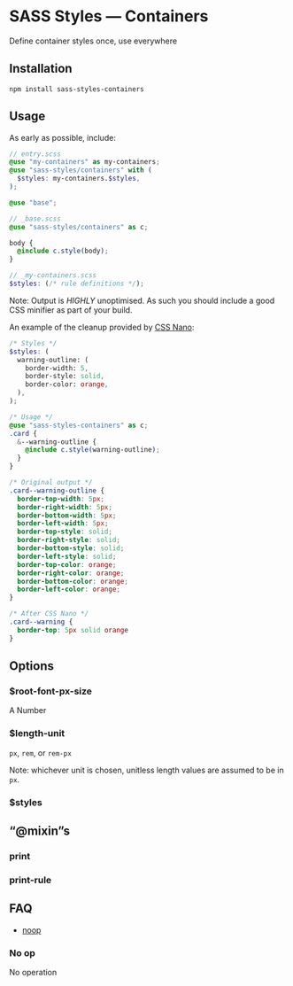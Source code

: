 # SASS Styles — Containers

Define container styles once, use everywhere

## Installation

```
npm install sass-styles-containers
```

## Usage

As early as possible, include:
```scss
// entry.scss
@use "my-containers" as my-containers;
@use "sass-styles/containers" with (
  $styles: my-containers.$styles,
);

@use "base";
```
```scss
// _base.scss
@use "sass-styles/containers" as c;

body {
  @include c.style(body);
}
```
```scss
// _my-containers.scss
$styles: (/* rule definitions */);
```

Note: Output is *HIGHLY* unoptimised. As such you should include a good CSS minifier as part of your build.

An example of the cleanup provided by [CSS Nano](https://cssnano.co):
```scss
/* Styles */
$styles: (
  warning-outline: (
    border-width: 5,
    border-style: solid,
    border-color: orange,
  ),
);

/* Usage */
@use "sass-styles-containers" as c;
.card {
  &--warning-outline {
    @include c.style(warning-outline);
  }
}

/* Original output */
.card--warning-outline {
  border-top-width: 5px;
  border-right-width: 5px;
  border-bottom-width: 5px;
  border-left-width: 5px;
  border-top-style: solid;
  border-right-style: solid;
  border-bottom-style: solid;
  border-left-style: solid;
  border-top-color: orange;
  border-right-color: orange;
  border-bottom-color: orange;
  border-left-color: orange;
}

/* After CSS Nano */
.card--warning {
  border-top: 5px solid orange
}
```


## Options

### $root-font-px-size

A Number

### $length-unit

`px`, `rem`, or `rem-px`

Note: whichever unit is chosen,
unitless length values are assumed to be in `px`.

### $styles


## “@mixin”s

### print

### print-rule


## FAQ

- [noop](#no-op)

### No op

No operation
